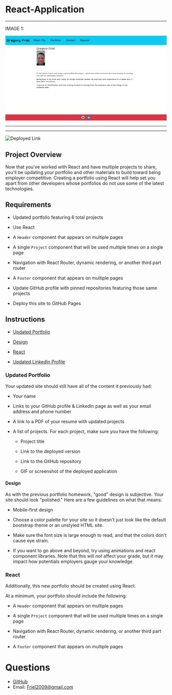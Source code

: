 # React-Application

---

IMAGE 1:

![Screenshot](https://github.com/Friel2021/React-App/blob/main/public/FireShot%20Capture%20016%20-%20React%20App%20-%20localhost.png)

---

---

![Deployed Link](https://glacial-forest-10116.herokuapp.com/)

## Project Overview

Now that you've worked with React and have multiple projects to share, you'll be updating your portfolio and other materials to build toward being employer competitive. Creating a portfolio using React will help set you apart from other developers whose portfolios do not use some of the latest technologies.

## Requirements

- Updated portfolio featuring 6 total projects

- Use React

- A `Header` component that appears on multiple pages

- A single `Project` component that will be used multiple times on a single page

- Navigation with React Router, dynamic rendering, or another third part router

- A `Footer` component that appears on multiple pages

- Update GitHub profile with pinned repositories featuring those same projects

- Deploy this site to GitHub Pages

## Instructions

- [Updated Portfolio](#updated-portfolio)

- [Design](#design)

- [React](#react)

- [Updated LinkedIn Profile](#updated-linkedin-profile)

### Updated Portfolio

Your updated site should still have all of the content it previously had:

- Your name

- Links to your GitHub profile & LinkedIn page as well as your email address and phone number

- A link to a PDF of your resume with updated projects

- A list of projects. For each project, make sure you have the following:

  - Project title

  - Link to the deployed version

  - Link to the GitHub repository

  - GIF or screenshot of the deployed application

#### Design

As with the previous portfolio homework, "good" design is subjective. Your site should look
"polished." Here are a few guidelines on what that means:

- Mobile-first design

- Choose a color palette for your site so it doesn't just look like the default bootstrap theme or an unstyled HTML site.

- Make sure the font size is large enough to read, and that the colors don't cause eye strain.

- If you want to go above and beyond, try using animations and react component libraries. Note
  that this will _not_ affect your grade, but it may impact how potentials employers gauge your knowledge.

### React

Additionally, this new portfolio should be created using React.

At a minimum, your portfolio should include the following:

- A `Header` component that appears on multiple pages

- A single `Project` component that will be used multiple times on a single page

- Navigation with React Router, dynamic rendering, or another third part router

- A `Footer` component that appears on multiple pages

# Questions

- [GitHub](https://github.com/Friel2021)
- Email: Friel2009@gmail.com
